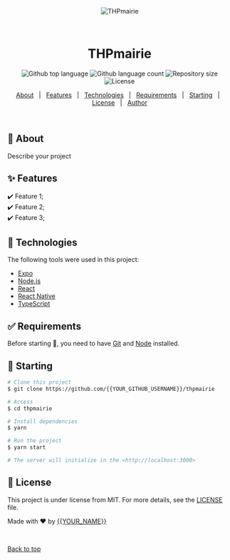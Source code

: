 <div align="center" id="top"> 
  <img src="./.github/app.gif" alt="THPmairie" />

  &#xa0;

  <!-- <a href="https://thpmairie.netlify.app">Demo</a> -->
</div>

<h1 align="center">THPmairie</h1>

<p align="center">
  <img alt="Github top language" src="https://img.shields.io/github/languages/top/{{YOUR_GITHUB_USERNAME}}/thpmairie?color=56BEB8">

  <img alt="Github language count" src="https://img.shields.io/github/languages/count/{{YOUR_GITHUB_USERNAME}}/thpmairie?color=56BEB8">

  <img alt="Repository size" src="https://img.shields.io/github/repo-size/{{YOUR_GITHUB_USERNAME}}/thpmairie?color=56BEB8">

  <img alt="License" src="https://img.shields.io/github/license/{{YOUR_GITHUB_USERNAME}}/thpmairie?color=56BEB8">

  <!-- <img alt="Github issues" src="https://img.shields.io/github/issues/{{YOUR_GITHUB_USERNAME}}/thpmairie?color=56BEB8" /> -->

  <!-- <img alt="Github forks" src="https://img.shields.io/github/forks/{{YOUR_GITHUB_USERNAME}}/thpmairie?color=56BEB8" /> -->

  <!-- <img alt="Github stars" src="https://img.shields.io/github/stars/{{YOUR_GITHUB_USERNAME}}/thpmairie?color=56BEB8" /> -->
</p>

<!-- Status -->

<!-- <h4 align="center"> 
	🚧  THPmairie 🚀 Under construction...  🚧
</h4> 

<hr> -->

<p align="center">
  <a href="#dart-about">About</a> &#xa0; | &#xa0; 
  <a href="#sparkles-features">Features</a> &#xa0; | &#xa0;
  <a href="#rocket-technologies">Technologies</a> &#xa0; | &#xa0;
  <a href="#white_check_mark-requirements">Requirements</a> &#xa0; | &#xa0;
  <a href="#checkered_flag-starting">Starting</a> &#xa0; | &#xa0;
  <a href="#memo-license">License</a> &#xa0; | &#xa0;
  <a href="https://github.com/{{YOUR_GITHUB_USERNAME}}" target="_blank">Author</a>
</p>

<br>

## :dart: About ##

Describe your project

## :sparkles: Features ##

:heavy_check_mark: Feature 1;\
:heavy_check_mark: Feature 2;\
:heavy_check_mark: Feature 3;

## :rocket: Technologies ##

The following tools were used in this project:

- [Expo](https://expo.io/)
- [Node.js](https://nodejs.org/en/)
- [React](https://pt-br.reactjs.org/)
- [React Native](https://reactnative.dev/)
- [TypeScript](https://www.typescriptlang.org/)

## :white_check_mark: Requirements ##

Before starting :checkered_flag:, you need to have [Git](https://git-scm.com) and [Node](https://nodejs.org/en/) installed.

## :checkered_flag: Starting ##

```bash
# Clone this project
$ git clone https://github.com/{{YOUR_GITHUB_USERNAME}}/thpmairie

# Access
$ cd thpmairie

# Install dependencies
$ yarn

# Run the project
$ yarn start

# The server will initialize in the <http://localhost:3000>
```

## :memo: License ##

This project is under license from MIT. For more details, see the [LICENSE](LICENSE.md) file.


Made with :heart: by <a href="https://github.com/{{YOUR_GITHUB_USERNAME}}" target="_blank">{{YOUR_NAME}}</a>

&#xa0;

<a href="#top">Back to top</a>
